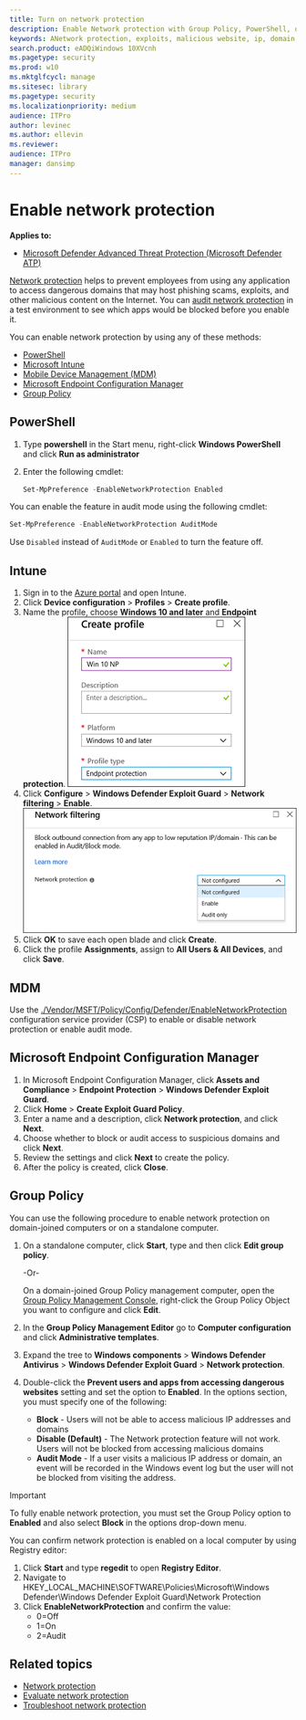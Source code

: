 ```yaml
---
title: Turn on network protection 
description: Enable Network protection with Group Policy, PowerShell, or MDM CSPs
keywords: ANetwork protection, exploits, malicious website, ip, domain, domains, enable, turn on
search.product: eADQiWindows 10XVcnh
ms.pagetype: security
ms.prod: w10
ms.mktglfcycl: manage
ms.sitesec: library
ms.pagetype: security
ms.localizationpriority: medium
audience: ITPro
author: levinec
ms.author: ellevin
ms.reviewer: 
audience: ITPro
manager: dansimp
---
```


# Enable network protection

**Applies to:**

* [Microsoft Defender Advanced Threat Protection (Microsoft Defender ATP)](https://go.microsoft.com/fwlink/p/?linkid=2069559)

[Network protection](network-protection.md) helps to prevent employees from using any application to access dangerous domains that may host phishing scams, exploits, and other malicious content on the Internet.
You can [audit network protection](evaluate-network-protection.md) in a test environment to see which apps would be blocked before you enable it.  

You can enable network protection by using any of these methods:

* [PowerShell](#powershell)
* [Microsoft Intune](#intune)
* [Mobile Device Management (MDM)](#mdm)
* [Microsoft Endpoint Configuration Manager](#microsoft-endpoint-configuration-manager)
* [Group Policy](#group-policy)

## PowerShell

1. Type **powershell** in the Start menu, right-click **Windows PowerShell** and click **Run as administrator**
2. Enter the following cmdlet:

    ```PowerShell
    Set-MpPreference -EnableNetworkProtection Enabled
    ```

You can enable the feature in audit mode using the following cmdlet:

```PowerShell
Set-MpPreference -EnableNetworkProtection AuditMode
```

Use `Disabled` instead of `AuditMode` or `Enabled` to turn the feature off.




## Intune

1. Sign in to the [Azure portal](https://portal.azure.com) and open Intune.
1. Click **Device configuration** > **Profiles** > **Create profile**.
1. Name the profile, choose **Windows 10 and later** and **Endpoint protection**.
   ![Create endpoint protection profile](../images/create-endpoint-protection-profile.png)
1. Click **Configure** > **Windows Defender Exploit Guard** > **Network filtering** > **Enable**.  
   ![Enable network protection in Intune](../images/enable-np-intune.png)
1. Click **OK** to save each open blade and click **Create**.
1. Click the profile **Assignments**, assign to **All Users & All Devices**, and click **Save**.

## MDM

Use the [./Vendor/MSFT/Policy/Config/Defender/EnableNetworkProtection](https://docs.microsoft.com/windows/client-management/mdm/policy-csp-defender#defender-enablenetworkprotection) configuration service provider (CSP) to enable or disable network protection or enable audit mode.

## Microsoft Endpoint Configuration Manager

1. In Microsoft Endpoint Configuration Manager, click **Assets and Compliance** > **Endpoint Protection** > **Windows Defender Exploit Guard**.
1. Click **Home** > **Create Exploit Guard Policy**.
1. Enter a name and a description, click **Network protection**, and click **Next**.
1. Choose whether to block or audit access to suspicious domains and click **Next**.
1. Review the settings and click **Next** to create the policy.
1. After the policy is created, click **Close**.

## Group Policy

You can use the following procedure to enable network protection on domain-joined computers or on a standalone computer.

1. On a standalone computer, click **Start**, type and then click **Edit group policy**.

    -Or-

    On a domain-joined Group Policy management computer, open the [Group Policy Management Console](https://technet.microsoft.com/library/cc731212.aspx), right-click the Group Policy Object you want to configure and click **Edit**.

2. In the **Group Policy Management Editor** go to **Computer configuration** and click **Administrative templates**.

3. Expand the tree to **Windows components** > **Windows Defender Antivirus** > **Windows Defender Exploit Guard** > **Network protection**.

4. Double-click the **Prevent users and apps from accessing dangerous websites** setting and set the option to **Enabled**. In the options section, you must specify one of the following:
    * **Block** - Users will not be able to access malicious IP addresses and domains
    * **Disable (Default)** - The Network protection feature will not work. Users will not be blocked from accessing malicious domains
    * **Audit Mode** - If a user visits a malicious IP address or domain, an event will be recorded in the Windows event log but the user will not be blocked from visiting the address.

> [!IMPORTANT]
> To fully enable network protection, you must set the Group Policy option to **Enabled** and also select **Block** in the options drop-down menu.

You can confirm network protection is enabled on a local computer by using Registry editor:

1. Click **Start** and type **regedit** to open **Registry Editor**.
2. Navigate to HKEY_LOCAL_MACHINE\SOFTWARE\Policies\Microsoft\Windows Defender\Windows Defender Exploit Guard\Network Protection
3. Click **EnableNetworkProtection** and confirm the value:
   * 0=Off
   * 1=On
   * 2=Audit


## Related topics

* [Network protection](network-protection.md)
* [Evaluate network protection](evaluate-network-protection.md)
* [Troubleshoot network protection](troubleshoot-np.md)
